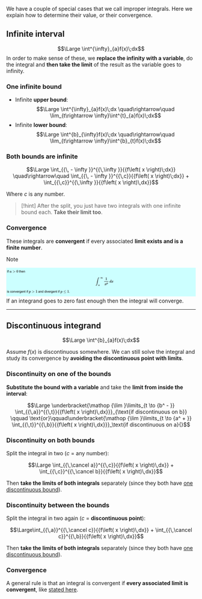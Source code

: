 We have a couple of special cases that we call improper integrals. Here we explain how to determine their value, or their convergence.

## Infinite interval
$$\Large \int^{\infty}_{a}f(x)\;dx$$
In order to make sense of these, we **replace the infinity with a variable**, do the integral and **then take the limit** of the result as the variable goes to infinity.

### One infinite bound

- Infinite **upper bound**:
$$\Large \int^{\infty}_{a}f(x)\;dx \quad\rightarrow\quad \lim_{t\rightarrow \infty}\int^{t}_{a}f(x)\;dx$$
- Infinite **lower bound**:
$$\Large \int^{b}_{\infty}f(x)\;dx \quad\rightarrow\quad \lim_{t\rightarrow \infty}\int^{b}_{t}f(x)\;dx$$

### Both bounds are infinite

$$\Large \int_{{\, - \infty }}^{{\,\infty }}{{f\left( x \right)\;dx}} \quad\rightarrow\quad \int_{{\, - \infty }}^{{\,c}}{{f\left( x \right)\;dx}} + \int_{{\,c}}^{{\,\infty }}{{f\left( x \right)\,dx}}$$

Where $c$ is any number.

> [!hint]
> After the split, you just have two integrals with one infinite bound each. **Take their limit too**.

### Convergence

These integrals are **convergent** if every associated **limit exists and is a finite number**.

> [!note]
> ![](../z_images/Pasted%20image%2020250623141655.png)
> If an integrand goes to zero fast enough then the integral will converge.

---

## Discontinuous integrand

$$\Large \int^{b}_{a}f(x)\;dx$$

Assume $f(x)$ is discontinuous somewhere. We can still solve the integral and study its convergence by **avoiding the discontinuous point with limits**.

### Discontinuity on one of the bounds

**Substitute the bound with a variable** and take the **limit from inside the interval**:

$$\Large \underbracket{\mathop {\lim }\limits_{t \to {b^ - }} \int_{{\,a}}^{{\,t}}{{f\left( x \right)\,dx}}}_{\text{if discontinuous on b}} \qquad \text{or}\qquad\underbracket{\mathop {\lim }\limits_{t \to {a^ + }} \int_{{\,t}}^{{\,b}}{{f\left( x \right)\,dx}}}_\text{if discontinuous on a}{}$$

### Discontinuity on both bounds

Split the integral in two ($c$ = any number):

$$\Large \int_{{\,\cancel a}}^{{\,c}}{{f\left( x \right)\,dx}} + \int_{{\,c}}^{{\,\cancel b}}{{f\left( x \right)\,dx}}$$

Then **take the limits of both integrals** separately (since they both have [one discontinuous bound](#Discontinuity%20on%20one%20of%20the%20bounds)).

### Discontinuity between the bounds

Split the integral in two again ($c$ = **discontinuous point**):

$$\Large\int_{{\,a}}^{{\,\cancel c}}{{f\left( x \right)\,dx}} + \int_{{\,\cancel c}}^{{\,b}}{{f\left( x \right)\,dx}}$$

Then **take the limits of both integrals** separately (since they both have [one discontinuous bound](#Discontinuity%20on%20one%20of%20the%20bounds)).

### Convergence

A general rule is that an integral is convergent if **every associated limit is convergent**, like [stated here](#Convergence).